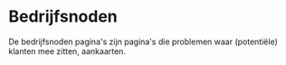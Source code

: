 # Bedrijfsnoden

De bedrijfsnoden pagina's zijn pagina's die problemen waar \(potentiële\) klanten mee zitten, aankaarten.



